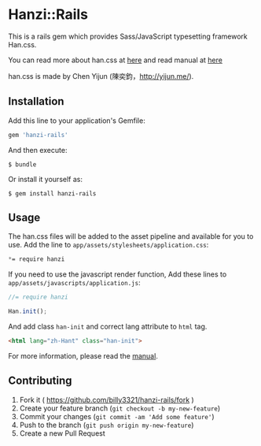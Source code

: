 # Hanzi::Rails

This is a rails gem which provides Sass/JavaScript typesetting framework Han.css.

You can read more about han.css at [here](https://github.com/ethantw/Han/) and read manual at [here](https://css.hanzi.co/manual/)

han.css is made by Chen Yijun (陳奕鈞，http://yijun.me/).

## Installation

Add this line to your application's Gemfile:

```ruby
gem 'hanzi-rails'
```

And then execute:

    $ bundle

Or install it yourself as:

    $ gem install hanzi-rails

## Usage

The han.css files will be added to the asset pipeline and available for you to use. Add the line to `app/assets/stylesheets/application.css`:

```css
*= require hanzi
```

If you need to use the javascript render function, Add these lines to `app/assets/javascripts/application.js`:

```js
//= require hanzi

Han.init();
```

And add class `han-init` and correct lang attribute to `html` tag.

```html
<html lang="zh-Hant" class="han-init">
```

For more information, please read the [manual](https://css.hanzi.co/manual/js-api#rendering).

## Contributing

1. Fork it ( https://github.com/billy3321/hanzi-rails/fork )
2. Create your feature branch (`git checkout -b my-new-feature`)
3. Commit your changes (`git commit -am 'Add some feature'`)
4. Push to the branch (`git push origin my-new-feature`)
5. Create a new Pull Request

